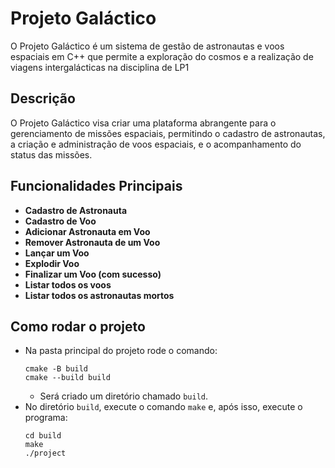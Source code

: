 # Projeto Galáctico
O Projeto Galáctico é um sistema de gestão de astronautas e voos espaciais em C++ que permite a exploração do cosmos e a realização de viagens intergalácticas na disciplina de LP1

## Descrição

O Projeto Galáctico visa criar uma plataforma abrangente para o gerenciamento de missões espaciais, permitindo o cadastro de astronautas, a criação e administração de voos espaciais, e o acompanhamento do status das missões.
## Funcionalidades Principais
- **Cadastro de Astronauta**
- **Cadastro de Voo**
- **Adicionar Astronauta em Voo**
- **Remover Astronauta de um Voo**
- **Lançar um Voo**
- **Explodir Voo**
- **Finalizar um Voo (com sucesso)**
- **Listar todos os voos**
- **Listar todos os astronautas mortos**
  
## Como rodar o projeto
- Na pasta principal do projeto rode o comando:
  ```
  cmake -B build
  cmake --build build
  ```
  - Será criado um diretório chamado `build`.
- No diretório `build`, execute o comando `make` e, após isso, execute o programa:
  ```
  cd build
  make
  ./project
  ```

